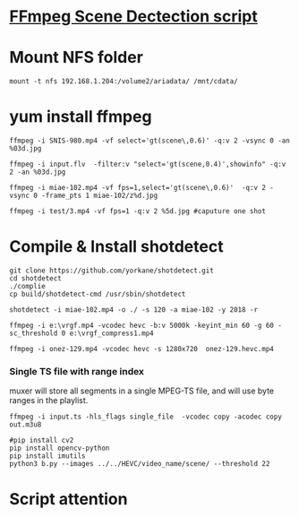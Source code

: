 # [FFmpeg Scene Dectection script](https://github.com/yorkane/yorkane.github.io/issues/8)

# Mount NFS folder
```
mount -t nfs 192.168.1.204:/volume2/ariadata/ /mnt/cdata/
```


# yum install ffmpeg
```
ffmpeg -i SNIS-980.mp4 -vf select='gt(scene\,0.6)' -q:v 2 -vsync 0 -an %03d.jpg

ffmpeg -i input.flv  -filter:v "select='gt(scene,0.4)',showinfo" -q:v 2 -an %03d.jpg

ffmpeg -i miae-102.mp4 -vf fps=1,select='gt(scene\,0.6)'  -q:v 2 -vsync 0 -frame_pts 1 miae-102/z%d.jpg

ffmpeg -i test/3.mp4 -vf fps=1 -q:v 2 %5d.jpg #caputure one shot
```


# Compile & Install shotdetect
```
git clone https://github.com/yorkane/shotdetect.git
cd shotdetect
./complie
cp build/shotdetect-cmd /usr/sbin/shotdetect

shotdetect -i miae-102.mp4 -o ./ -s 120 -a miae-102 -y 2018 -r
```


```
ffmpeg -i e:\vrgf.mp4 -vcodec hevc -b:v 5000k -keyint_min 60 -g 60 -sc_threshold 0 e:\vrgf_compress1.mp4

ffmpeg -i onez-129.mp4 -vcodec hevc -s 1280x720  onez-129.hevc.mp4 

```

### Single TS file with range index
muxer will store all segments in a single MPEG-TS file, and will use byte ranges in the playlist.
```
ffmpeg -i input.ts -hls_flags single_file  -vcodec copy -acodec copy out.m3u8
```


```
#pip install cv2
pip install opencv-python
pip install imutils
python3 b.py --images ../../HEVC/video_name/scene/ --threshold 22
```


# Script attention